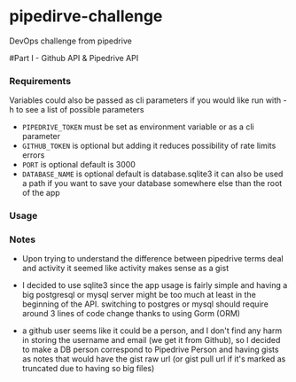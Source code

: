 # pipedirve-challenge
DevOps challenge from pipedrive


#Part I - Github API & Pipedrive API

### Requirements
Variables could also be passed as cli parameters if you would like run with -h to see a list of possible parameters


* `PIPEDRIVE_TOKEN` must be set as environment variable or as a cli parameter
* `GITHUB_TOKEN` is optional but adding it reduces possibility of rate limits errors  
* `PORT` is optional default is 3000
* `DATABASE_NAME` is optional default is database.sqlite3 it can also be used a path if you want to save your database
somewhere else than the root of the app
  
### Usage


### Notes

* Upon trying to understand  the difference between pipedrive terms deal and activity it seemed like activity makes 
sense as a gist

   
* I decided to use sqlite3 since the app usage is fairly simple and having a big postgresql or mysql server might be 
too much at least in the beginning of the API. switching to postgres or mysql should require around 3 lines of code 
  change thanks to using Gorm (ORM)
  

* a github user seems like it could be a person, and I don't find any harm in storing the username and email (we get it
  from Github), so I decided to make a DB person correspond to Pipedrive Person and having gists as notes that would
  have the gist raw url (or gist pull url if it's marked as truncated due to having so big files)
  